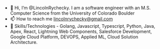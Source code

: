 - 👋 Hi, I’m @LincolnRychecky. I am a software engineer with an M.S. Computer Science from the University of Colorado Boulder
- 📫 How to reach me lincolnrychecky@gmail.com
- 🚀 Skills/Technologies - Golang, Javascript, Typescript, Python, Java, Apex, React, Lightning Web Components, Salesforce Development, Google Cloud Platform, DEVOPS, Applied ML, Cloud Solution Architecture.
<!---
LincolnRychecky/LincolnRychecky is a ✨ special ✨ repository because its `README.md` (this file) appears on your GitHub profile.
You can click the Preview link to take a look at your changes.
--->
